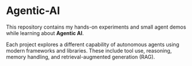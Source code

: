 # Agentic-AI

This repository contains my hands-on experiments and small agent demos while learning about **Agentic AI**.

Each project explores a different capability of autonomous agents using modern frameworks and libraries. These include tool use, reasoning, memory handling, and retrieval-augmented generation (RAG).
